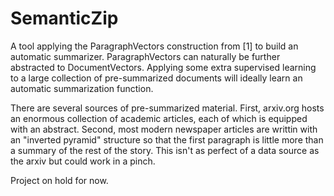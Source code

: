 SemanticZip
===========


A tool applying the ParagraphVectors construction from [1] to build an automatic summarizer.
ParagraphVectors can naturally be further abstracted to DocumentVectors. Applying some extra
supervised learning to a large collection of pre-summarized documents will ideally learn an
automatic summarization function. 

There are several sources of pre-summarized material. First, arxiv.org hosts an enormous
collection of academic articles, each of which is equipped with an abstract. Second, most
modern newspaper articles are writtin with an "inverted pyramid" structure so that the first
paragraph is little more than a summary of the rest of the story. This isn't as perfect of a
data source as the arxiv but could work in a pinch.

Project on hold for now.
